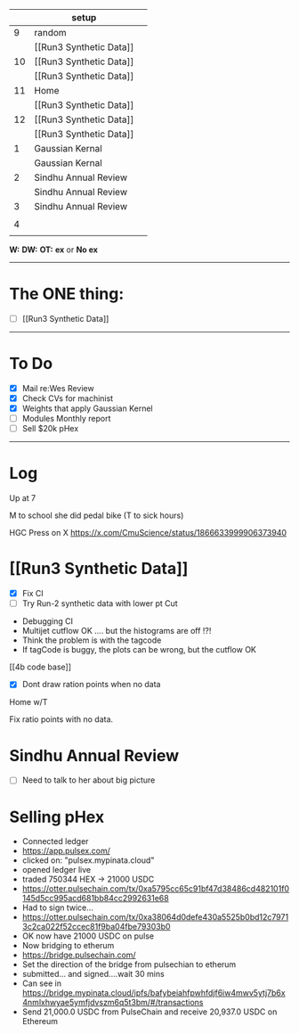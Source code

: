 
|     | setup                   |     |
| --- | ----------------------- | --- |
| 9   | random                  |     |
|     | [[Run3 Synthetic Data]] |     |
| 10  | [[Run3 Synthetic Data]] |     |
|     | [[Run3 Synthetic Data]] |     |
| 11  | Home                    |     |
|     | [[Run3 Synthetic Data]] |     |
| 12  | [[Run3 Synthetic Data]] |     |
|     | [[Run3 Synthetic Data]] |     |
| 1   | Gaussian Kernal         |     |
|     | Gaussian Kernal         |     |
| 2   | Sindhu Annual Review    |     |
|     | Sindhu Annual Review    |     |
| 3   | Sindhu Annual Review    |     |
|     |                         |     |
| 4   |                         |     |
|     |                         |     |

**W:**
**DW:**
**OT:**
**ex** or **No ex**

---
# The ONE thing: 
- [ ] [[Run3 Synthetic Data]]

---
# To Do

- [x] Mail re:Wes Review
- [x] Check CVs for machinist
- [x] Weights that apply Gaussian Kernel
- [ ] Modules Monthly report
- [ ] Sell $20k pHex

---

# Log

Up at 7

M to school she did pedal bike 
(T to sick hours) 

HGC Press on X
https://x.com/CmuScience/status/1866633999906373940

# [[Run3 Synthetic Data]]
- [x] Fix CI
- [ ] Try Run-2 synthetic data with lower pt Cut
- Debugging CI
- Multijet cutflow OK .... but the histograms are off !?!
- Think the problem is with the tagcode
- If tagCode is buggy, the plots can be wrong, but the cutflow OK

[[4b code base]]
- [x] Dont draw ration points when no data

Home w/T 

Fix ratio points with no data.

# Sindhu Annual Review
- [ ] Need to talk to her about big picture


# Selling pHex
- Connected ledger
- https://app.pulsex.com/
- clicked on: "pulsex.mypinata.cloud"
- opened ledger live
- traded 750344 HEX  -> 21000 USDC
- https://otter.pulsechain.com/tx/0xa5795cc65c91bf47d38486cd482101f0145d5cc995acd681bb84cc2992631e68
- Had to sign twice...
- https://otter.pulsechain.com/tx/0xa38064d0defe430a5525b0bd12c79713c2ca022f52ccec81f9ba04fbe79303b0
- OK now have 21000 USDC on pulse
- Now bridging to etherum
- https://bridge.pulsechain.com/
- Set the direction of the bridge from pulsechian to etherum
- submitted... and signed....wait 30 mins
- Can see in https://bridge.mypinata.cloud/ipfs/bafybeiahfpwhfdjf6iw4mwv5ytj7b6x4nmlxhwyae5ymfjdvszm6q5t3bm/#/transactions
- Send 21,000.0 USDC from PulseChain and receive 20,937.0 USDC on Ethereum